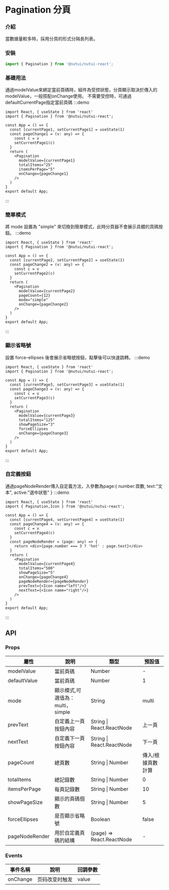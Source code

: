 #  Pagination 分頁

### 介紹
    
當數據量較多時，採用分頁的形式分隔長列表。
    
### 安裝
``` javascript
import { Pagination } from '@nutui/nutui-react';
```    

### 基礎用法
通過modelValue來綁定當前頁碼時，組件為受控狀態，分頁顯示取決於傳入的modelValue，一般搭配onChange使用。
不需要受控時，可通過defaultCurrentPage指定當前頁碼
:::demo
``` tsx
import React, { useState } from 'react'
import { Pagination } from '@nutui/nutui-react';

const App = () => {
  const [currentPage1, setCurrentPage1] = useState(1)
  const pageChange1 = (v: any) => {
    const c = v
    setCurrentPage1(c)
  }
  return (
    <Pagination
      modelValue={currentPage1}
      totalItems="25"
      itemsPerPage="5"
      onChange={pageChange1}
    />
  )
}
export default App;
```
:::
### 簡單模式
將 mode 設置為 "simple" 來切換到簡單模式，此時分頁器不會展示具體的頁碼按鈕。
:::demo
``` tsx
import React, { useState } from 'react'
import { Pagination } from '@nutui/nutui-react';

const App = () => {
  const [currentPage2, setCurrentPage2] = useState(1)
  const pageChange2 = (v: any) => {
    const c = v
    setCurrentPage2(c)
  }
  return (
    <Pagination
      modelValue={currentPage2} 
      pageCount={12} 
      mode="simple" 
      onChange={pageChange2} 
    />
  )
}
export default App;
```
:::

### 顯示省略號
設置 force-ellipses 後會展示省略號按鈕，點擊後可以快速跳轉。
:::demo
``` tsx
import React, { useState } from 'react'
import { Pagination } from '@nutui/nutui-react';

const App = () => {
  const [currentPage3, setCurrentPage3] = useState(1)
  const pageChange3 = (v: any) => {
    const c = v
    setCurrentPage3(c)
  }
  return (
    <Pagination
      modelValue={currentPage3}
      totalItems="125"
      showPageSize="3"
      forceEllipses
      onChange={pageChange3}
    />
  )
}
export default App;
```
:::
### 自定義按鈕
通過pageNodeRender傳入自定義方法，入參數為page:{ number:頁數, text:"文本", active:"選中狀態" }
:::demo
``` tsx
import React, { useState } from 'react'
import { Pagination,Icon } from '@nutui/nutui-react';

const App = () => {
  const [currentPage4, setCurrentPage4] = useState(1)
  const pageChange4 = (v: any) => {
    const c = v
    setCurrentPage4(c)
  }
  const pageNodeRender = (page: any) => {
    return <div>{page.number === 3 ? 'hot' : page.text}</div>
  }
  return (
    <Pagination
      modelValue={currentPage4}
      totalItems="500"
      showPageSize="5"
      onChange={pageChange4}
      pageNodeRender={pageNodeRender} 
      prevText={<Icon name="left"/>} 
      nextText={<Icon name="right"/>}
    />
  )
}
export default App;
```
:::
    
## API
    
### Props
    
| 屬性 | 說明 | 類型 | 預設值           |
| -------------- | -------------------------------- | ------------------------- | ----------------- |
| modelValue     | 當前頁碼                         | Number                    | -                 |
| defaultValue   | 當前頁碼                         | Number                    | 1                 |
| mode           | 顯示模式,可選值為：multi，simple  | String                    | multi             |
| prevText       | 自定義上一頁按鈕內容             | String \| React.ReactNode | 上一頁            |
| nextText       | 自定義下一頁按鈕內容             | String \| React.ReactNode | 下一頁            |
| pageCount      | 總頁數                           | String \| Number          | 傳入/根據頁數計算 |
| totalItems     | 總記錄數                         | String \| Number          | 0                 |
| itemsPerPage   | 每頁記錄數                       | String \| Number          | 10                |
| showPageSize   | 顯示的頁碼個數                   | String \| Number          | 5                 |
| forceEllipses  | 是否顯示省略號                   | Boolean                   | false             |
| pageNodeRender | 用於自定義頁碼的結構             | (page) => React.ReactNode | -                 |
    
### Events
    
| 事件名稱 | 說明 | 回調參數     |
| -------- | -------------- | -------- |
| onChange | 页码改变时触发 | value    |
